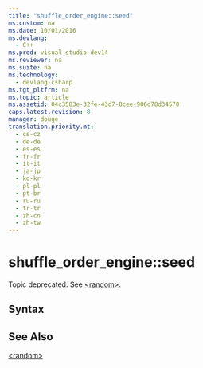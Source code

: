 ```yaml
---
title: "shuffle_order_engine::seed"
ms.custom: na
ms.date: 10/01/2016
ms.devlang: 
  - C++
ms.prod: visual-studio-dev14
ms.reviewer: na
ms.suite: na
ms.technology: 
  - devlang-csharp
ms.tgt_pltfrm: na
ms.topic: article
ms.assetid: 04c3583e-32fe-43d7-8cee-906d78d34570
caps.latest.revision: 8
manager: douge
translation.priority.mt: 
  - cs-cz
  - de-de
  - es-es
  - fr-fr
  - it-it
  - ja-jp
  - ko-kr
  - pl-pl
  - pt-br
  - ru-ru
  - tr-tr
  - zh-cn
  - zh-tw
---
```

# shuffle_order_engine::seed
Topic deprecated. See [<random\>](../Topic/%3Crandom%3E.md).  
  
## Syntax  
  
## See Also  
 [<random\>](../Topic/%3Crandom%3E.md)